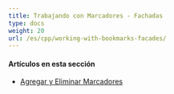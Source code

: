 ```yaml
---
title: Trabajando con Marcadores - Fachadas
type: docs
weight: 20
url: /es/cpp/working-with-bookmarks-facades/
---
```


#### **Artículos en esta sección** 

- [Agregar y Eliminar Marcadores](/pdf/es/cpp/add-and-delete-bookmarks/)